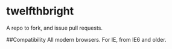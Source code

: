 # twelfthbright
A repo to fork, and issue pull requests.


##Compatibility
All modern browsers. For IE, from IE6 and older.